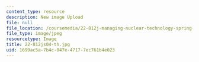 ```yaml
---
content_type: resource
description: New image Upload
file: null
file_location: /coursemedia/22-812j-managing-nuclear-technology-spring-2004/1699ac5a7b4c047e47177ec761b4e023_22-812js04-th.jpg
file_type: image/jpeg
resourcetype: Image
title: 22-812js04-th.jpg
uid: 1699ac5a-7b4c-047e-4717-7ec761b4e023
---
```

